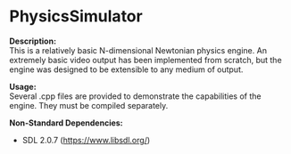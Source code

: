 # PhysicsSimulator
<strong>Description:</strong><br />
This is a relatively basic N-dimensional Newtonian physics engine. An extremely basic video output has been implemented from scratch, but the engine was designed to be extensible to any medium of output.

<strong>Usage:</strong><br />
Several .cpp files are provided to demonstrate the capabilities of the engine. They must be compiled separately.

<strong>Non-Standard Dependencies:</strong><br />
- SDL 2.0.7 (https://www.libsdl.org/)
